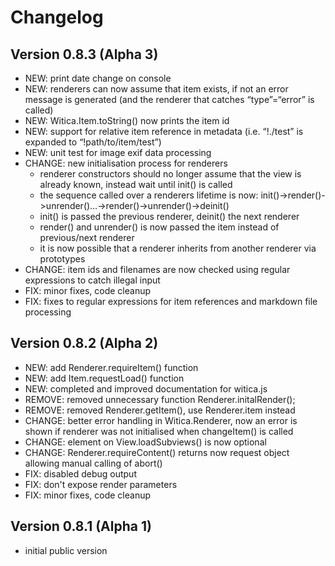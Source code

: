 # Changelog

## Version 0.8.3 (Alpha 3)

* NEW: print date change on console
* NEW: renderers can now assume that item exists, if not an error message is generated (and the renderer that catches “type”=“error” is called)
* NEW: Witica.Item.toString() now prints the item id
* NEW: support for relative item reference in metadata (i.e. “!./test” is expanded to “!path/to/item/test”)
* NEW: unit test for image exif data processing
* CHANGE: new initialisation process for renderers
	* renderer constructors should no longer assume that the view is already known, instead wait until init() is called
	* the sequence called over a renderers lifetime is now: init()->render()->unrender()…->render()->unrender()->deinit()
	* init() is passed the previous renderer, deinit() the next renderer
	* render() and unrender() is now passed the item instead of previous/next renderer
	* it is now possible that a renderer inherits from another renderer via prototypes
* CHANGE: item ids and filenames are now checked using regular expressions to catch illegal input
* FIX: minor fixes, code cleanup
* FIX: fixes to regular expressions for item references and markdown file processing

## Version 0.8.2 (Alpha 2)

* NEW: add Renderer.requireItem() function
* NEW: add Item.requestLoad() function
* NEW: completed and improved documentation for witica.js
* REMOVE: removed unnecessary function Renderer.initalRender(); 
* REMOVE: removed Renderer.getItem(), use Renderer.item instead
* CHANGE: better error handling in Witica.Renderer, now an error is shown if renderer was not initialised when changeItem() is called
* CHANGE: element on View.loadSubviews() is now optional
* CHANGE: Renderer.requireContent() returns now request object allowing manual calling of abort()
* FIX: disabled debug output
* FIX: don't expose render parameters
* FIX: minor fixes, code cleanup

## Version 0.8.1 (Alpha 1)

* initial public version